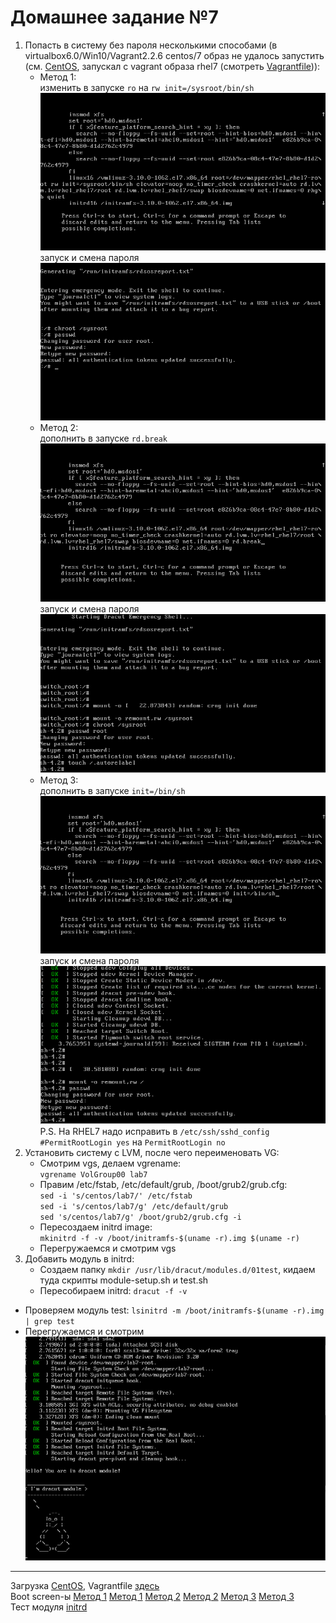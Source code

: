 # Домашнее задание №7

1. Попасть в систему без пароля несколькими способами (в virtualbox6.0/Win10/Vagrant2.2.6 centos/7 образ не удалось запустить (см. [CentOS](virtualbox-centos7.PNG), запускал с vagrant образа rhel7 (смотреть [Vagrantfile](Vagrantfile))):  
    * Метод 1:  
	изменить в запуске `ro` на `rw init=/sysroot/bin/sh`  
	![method1](boot1.png)  
	запуск и смена пароля 
    ![method1_2](boot2.png)  
    * Метод 2:  
	дополнить в запуске `rd.break`  
	![method2](boot3.png)  
	запуск и смена пароля  
    ![method2_2](boot4.png)  
    * Метод 3:  
	дополнить в запуске `init=/bin/sh`  
	![method3](boot5.png)  
	запуск и смена пароля  
    ![method3_2](boot6.png)  
P.S. На RHEL7 надо исправить в `/etc/ssh/sshd_config` `#PermitRootLogin yes` на `PermitRootLogin no`
2. Установить систему с LVM, после чего переименовать VG:
    * Смотрим vgs, делаем vgrename:  
    `vgrename VolGroup00 lab7`  
    * Правим /etc/fstab, /etc/default/grub, /boot/grub2/grub.cfg:  
    `sed -i 's/centos/lab7/' /etc/fstab`  
    `sed -i 's/centos/lab7/g' /etc/default/grub`  
    `sed 's/centos/lab7/g' /boot/grub2/grub.cfg -i`  
    * Пересоздаем initrd image:  
    `mkinitrd -f -v /boot/initramfs-$(uname -r).img $(uname -r)`  
    * Перегружаемся и смотрим vgs  
3. Добавить модуль в initrd:
    * Создаем папку `mkdir /usr/lib/dracut/modules.d/01test`, кидаем туда скрипты module-setup.sh и test.sh
    * Пересобираем initrd:
    `dracut -f -v`
* Проверяем модуль test:
`lsinitrd -m /boot/initramfs-$(uname -r).img | grep test`
* Перегружаемся и смотрим  
![результат](test-module.png)
---
Загрузка [CentOS](virtualbox-centos7.PNG), Vagrantfile [здесь](Vagrantfile)  
Boot screen-ы [Метод 1](boot1.png) [Метод 1](boot2.png) [Метод 2](boot3.png) [Метод 2](boot4.png) [Метод 3](boot5.png) [Метод 3](boot6.png)  
Тест модуля [initrd](test-module.png) 